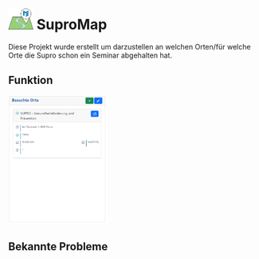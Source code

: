 <h1> <img src="https://raw.githubusercontent.com/FelRho/SuproMap/main/public/SuproMapIcon.png" alt="Icon" width=50/> SuproMap
</h1>


Diese Projekt wurde erstellt um darzustellen an welchen Orten/für welche Orte die Supro schon ein Seminar abgehalten hat.


<h2>Funktion</h2>

<img src="https://raw.githubusercontent.com/FelRho/SuproMap/main/public/docs/AddEditCard.PNG" alt="add/edit card" width=200/>



<h2>Bekannte Probleme</h2>

